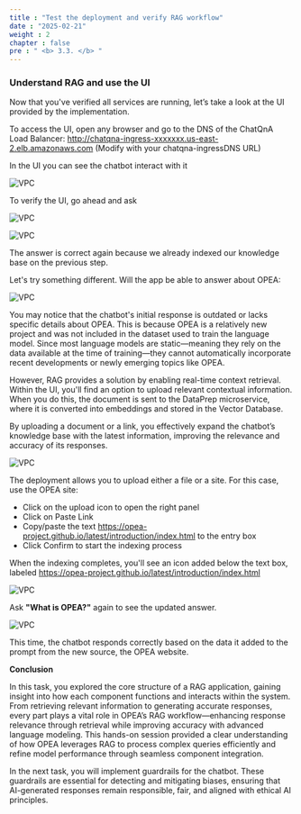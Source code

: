 ```yaml
---
title : "Test the deployment and verify RAG workflow"
date : "2025-02-21"
weight : 2
chapter : false
pre : " <b> 3.3. </b> "
---
```

### Understand RAG and use the UI
Now that you've verified all services are running, let’s take a look at the UI provided by the implementation.

To access the UI, open any browser and go to the DNS of the ChatQnA Load Balancer: http://chatqna-ingress-xxxxxxx.us-east-2.elb.amazonaws.com  (Modify with your chatqna-ingressDNS URL)

In the UI you can see the chatbot interact with it

![VPC](10000/images/2/image052.png)

To verify the UI, go ahead and ask

![VPC](10000/images/2/image053.png)

![VPC](10000/images/2/image054.png)

The answer is correct again because we already indexed our knowledge base on the previous step.

Let's try something different. Will the app be able to answer about OPEA:

![VPC](10000/images/2/image055.png)

You may notice that the chatbot's initial response is outdated or lacks specific details about OPEA. This is because OPEA is a relatively new project and was not included in the dataset used to train the language model. Since most language models are static—meaning they rely on the data available at the time of training—they cannot automatically incorporate recent developments or newly emerging topics like OPEA.

However, RAG provides a solution by enabling real-time context retrieval. Within the UI, you'll find an option to upload relevant contextual information. When you do this, the document is sent to the DataPrep microservice, where it is converted into embeddings and stored in the Vector Database.

By uploading a document or a link, you effectively expand the chatbot’s knowledge base with the latest information, improving the relevance and accuracy of its responses.

![VPC](10000/images/4.s3/image057.png)

The deployment allows you to upload either a file or a site. For this case, use the OPEA site:

+ Click on the upload icon to open the right panel
+ Click on Paste Link
+ Copy/paste the text https://opea-project.github.io/latest/introduction/index.html to the entry box
+ Click Confirm to start the indexing process

When the indexing completes, you'll see an icon added below the text box, labeled https://opea-project.github.io/latest/introduction/index.html 

![VPC](10000/images/4.s3/image058.png)

Ask **"What is OPEA?"** again to see the updated answer.

![VPC](10000/images/4.s3/image059.png)

This time, the chatbot responds correctly based on the data it added to the prompt from the new source, the OPEA website.

**Conclusion**

In this task, you explored the core structure of a RAG application, gaining insight into how each component functions and interacts within the system. From retrieving relevant information to generating accurate responses, every part plays a vital role in OPEA’s RAG workflow—enhancing response relevance through retrieval while improving accuracy with advanced language modeling. This hands-on session provided a clear understanding of how OPEA leverages RAG to process complex queries efficiently and refine model performance through seamless component integration.

In the next task, you will implement guardrails for the chatbot. These guardrails are essential for detecting and mitigating biases, ensuring that AI-generated responses remain responsible, fair, and aligned with ethical AI principles.